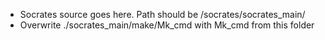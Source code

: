 - Socrates source goes here. Path should be /socrates/socrates_main/
- Overwrite ./socrates_main/make/Mk_cmd with Mk_cmd from this folder
